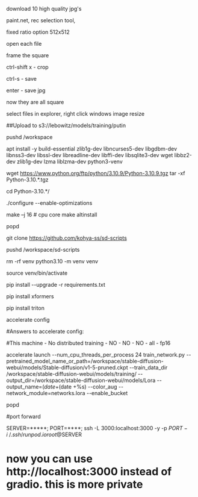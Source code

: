 download 10 high quality jpg's 

paint.net, rec selection tool,  

fixed ratio option 512x512 

open each file 

frame the square 

ctrl-shift x - crop 

ctrl-s - save 

enter - save jpg 

now they are all square  



select files in explorer, right click windows image resize 


 

##Upload to s3://lebowitz/models/training/putin 

 

pushd /workspace 

 

apt install -y build-essential zlib1g-dev libncurses5-dev libgdbm-dev libnss3-dev libssl-dev libreadline-dev libffi-dev libsqlite3-dev wget libbz2-dev zlib1g-dev lzma 
liblzma-dev python3-venv 

 

wget https://www.python.org/ftp/python/3.10.9/Python-3.10.9.tgz 
tar -xf Python-3.10.*.tgz 

cd Python-3.10.*/  

./configure --enable-optimizations 

make –j 16 # cpu core 
make altinstall 

 

popd 

 

git clone https://github.com/kohya-ss/sd-scripts 

 

pushd /workspace/sd-scripts 

rm -rf venv 
python3.10 -m venv venv 

source venv/bin/activate 

 

pip install --upgrade -r requirements.txt 

pip install xformers 

pip install triton 

 

accelerate config 

 

#Answers to accelerate config: 

#This machine - No distributed training - NO - NO - NO - all - fp16 

 

accelerate launch --num_cpu_threads_per_process 24 train_network.py --pretrained_model_name_or_path=/workspace/stable-diffusion-webui/models/Stable-diffusion/v1-5-pruned.ckpt  --train_data_dir /workspace/stable-diffusion-webui/models/training/ --output_dir=/workspace/stable-diffusion-webui/models/Lora --output_name=$(date +%s)  --prior_loss_weight=1.0 --resolution=512 --train_batch_size=1 --learning_rate=1e-5 --max_train_steps=256 --xformers --mixed_precision=fp16 --save_every_n_epochs=1 --save_model_as=safetensors --clip_skip=2 --seed=$(date +%s) --color_aug --network_module=networks.lora --enable_bucket  

 

popd 

 

#port forward 

SERVER=*****; PORT=****; ssh -L 3000:localhost:3000 -y -p $PORT -i ~/.ssh/runpod.io root@$SERVER 

# now you can use http://localhost:3000 instead of gradio. this is more private   
